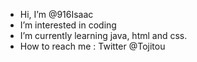 - Hi, I’m @916Isaac
- I’m interested in coding
- I’m currently learning java, html and css.
- How to reach me : Twitter @Tojitou

<!---
916Isaac/916Isaac is a ✨ special ✨ repository because its `README.md` (this file) appears on your GitHub profile.
You can click the Preview link to take a look at your changes.
--->
